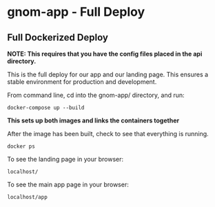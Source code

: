 # gnom-app - Full Deploy #

## Full Dockerized Deploy ##

**NOTE: This requires that you have the config files placed in the api directory.**

This is the full deploy for our app and our landing page. This ensures a stable environment for production and development.

From command line, cd into the gnom-app/ directory, and run:

    docker-compose up --build

**This sets up both images and links the containers together**

After the image has been built, check to see that everything is running.

    docker ps

To see the landing page in your browser:

    localhost/

To see the main app page in your browser:

    localhost/app
